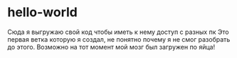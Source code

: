 # hello-world
Сюда я выгружаю свой код чтобы иметь к нему доступ с разных пк
Это первая ветка которую я создал, не понятно почему я не смог разобрать до этого. Возможно на тот момент мой мозг был загружен по яйца!
